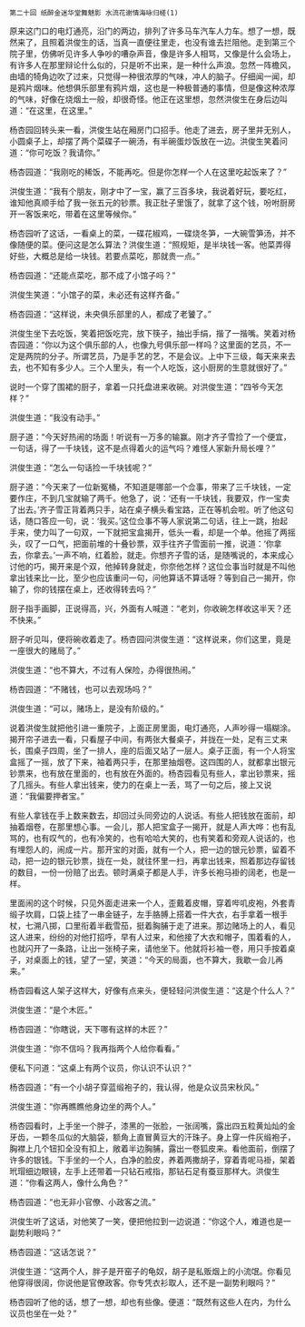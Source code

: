     第二十回 纸醉金迷华堂舞魅影 水流花谢情海咏归槎(1) 

   原来这门口的电灯通亮，沿门的两边，排列了许多马车汽车人力车。想了一想，既然来了，且照着洪俊生的话，当真一直便往里走，也没有谁去拦阻他。走到第三个院子里，仿佛听见许多人争吵的嘈杂声音，像是许多人相骂，又像是什么会场上，有许多人在那里辩论什么似的，只是听不出来，是一种什么声浪。忽然一阵檐风，由墙的犄角边吹了过来，只觉得一种很浓厚的气味，冲人的脑子。仔细闻一闻，却是鸦片烟味。他想俱乐部里有鸦片烟，这也是一种极普通的事情，但是像这种浓厚的气味，好像在烧烟土一般，却很奇怪。他正在这里想，忽然洪俊生在身后边叫道：“在这里，在这里。”

   杨杏园回转头来一看，洪俊生站在厢房门口招手。他走了进去，房子里并无别人，小圆桌子上，却摆了两个菜碟子一碗汤，有半碗蛋炒饭放在一边。洪俊生笑着问道：“你可吃饭？我请你。”

   杨杏园道：“我刚吃的稀饭，不能再吃。但是你怎样一个人在这里吃起饭来了？”

   洪俊生道：“我有个朋友，刚才中了一宝，赢了三百多块，我说着好玩，要吃红，谁知他真顺手给了我一张五元的钞票。我正肚子里饿了，就拿了这个钱，吩咐厨房开一客饭来吃，带着在这里等候你。”

   杨杏园听了这话，一看桌上的菜，一碟花椒鸡，一碟烧冬笋，一大碗雪笋汤，并不像随便的菜。便问这是怎么算法？洪俊生道：“照规矩，是半块钱一客。他菜弄得好些，大概总是给一块钱。若要点菜吃，那就贵一点。”

   杨杏园道：“还能点菜吃，那不成了小馆子吗？”

   洪俊生笑道：“小馆子的菜，未必还有这样齐备。”

   杨杏园道：“这样说，未央俱乐部里的人，都成了老饕了。”

   洪俊生坐下去吃饭，笑着把饭吃完，放下筷子，抽出手绢，揩了一揩嘴。笑着对杨杏园道：“你以为这个俱乐部的人，也像九号俱乐部一样吗？这里面的艺员，不一定是两院的分子。所谓艺员，乃是手艺的艺，不是会议。上中下三级，每天来来去去，也不知有多少人。三个人里头，有一个人吃饭，这小厨房的生意就很好了。”

   说时一个穿了围裙的厨子，拿着一只托盘进来收碗。对洪俊生道：“四爷今天怎样？”

   洪俊生道：“我没有动手。”

   厨子道：“今天好热闹的场面！听说有一万多的输赢。刚才齐子雪捡了一个便宜，一句话，得了一千块钱，这不是点得着火的运气吗？难怪人家新升局长哩？”

   洪俊生道：“怎么一句话捡一千块钱呢？”

   厨子道：“今天来了一位新冤桶，不知道是哪部一个佥事，带来了三千块钱，一定要作庄，不到几宝就输了两千。他急了，说：‘还有一千块钱，我要双，作一宝卖了出去。’齐子雪正背着两只手，站在桌子横头看宝路，正在等机会啦。听了他这句话，随口答应一句，说：‘我买。’这位佥事不等人家说第二句话，往上一跳，抬起手来，使力叫了一句双，一下就把宝盒揭开，低头一看，却是一个单。他摇了两摇头，叹了一口气，把面前堆的十叠钞票，双手往齐子雪面前一推，说道：‘你拿去，你拿去。’一声不响，红着脸，就走。你想齐子雪的话，是随嘴说的，本来成心讨他的巧，揭开来是个双，他掉转身就走，你奈他怎样？这位佥事当时就是不叫他拿出钱来比一比，至少也应该重问一句，问他算话不算话呀？等到自己一揭开，你输了，你的钱摆在桌上，还收得转去吗？”

   厨子指手画脚，正说得高，兴，外面有人喊道：“老刘，你收碗怎样收这半天？还不快来。”

   厨子听见叫，便将碗收着走了。杨杏园问洪俊生道：“这样说来，你们这里，竟是一座很大的赌局了。”

   洪俊生道：“也不算大，不过有人保险，办得很热闹。”

   杨杏园道：“不赌钱，也可以去观场吗？”

   洪俊生道：“可以，赌场上，是没有阶级的。”

   说着洪俊生就把他引进一重院子，上面正房里面，电灯通亮，人声吵得一塌糊涂。揭开帘子进去一看，只看屋子中间，有两张大餐桌子，并拢在一处，足有三丈来长，围桌子四周，坐了一排人，座的后面又站了一层人。桌子正面，有一个人将宝盒摇了一摇，放了下来，袖着两只手，在那里抽烟卷。这四围的人，就都拿出银元钞票来，也有放在里面的，也有放在外面的。杨杏园看见有些人，拿出钞票来，摇了几摇头。有些人拿出钱来，使力的在桌上一丢，骂了一句之后，接上又说道：“我偏要押者宝。”

   有些人拿钱在手上数来数去，却回过头同旁边的人说话。有些人把钱放在面前，却抽着烟卷，在那里想心事。一会儿，那人把宝盒子一揭开，就是人声大哗：也有乱骂的，也有叹气的，也有冷笑的，也有哈哈大笑的，也有笑着和旁观人说话的，也有埋怨人的，闹成一片。那开宝的对面，就有一个人，把一边的银元钞票，留着不动，把一边的银元钞票，拢在一处，就往怀里一扫，再拿出钱来，照着那边存留钱的数目，一份一份赔了出去。顿时满桌子都是人手，许多长袍马褂的阔老，也是一样。

   里面闹的这个时候，只见外面走进来一个人，歪戴着皮帽，穿着哔叽皮袍，外套青缎子坎肩，口袋上挂了一串金链子，左手胳膊上搭着一件大衣，右手拿着一根手杖，七溯八掷，口里衔着半截雪茄，挺着胸脯于走了进来。那边赌场上的人，看见这人进来，纷纷的对他打招呼，早有人过来，和他接了大衣和帽子，围着看的人，也就闪开了一条路，让出一张椅子来，请他坐下。他就将衫袖一卷，用只手按着桌子，对桌面上的钱，望了一望，笑道：“今天的局面，也不算大，我歇一会儿再来。”

   杨杏园看这人架子这样大，好像有点来头，便轻轻问洪俊生道：“这是个什么人？”

   洪俊生道：“是个木匠。”

   杨杏园道：“你瞎说，天下哪有这样的木匠？”

   洪俊生道：“你不信吗？我再指两个人给你看看。”

   便私下问道：“这桌上有两个议员，你认识不认识？”

   杨杏园道：“有一个小胡子穿蓝缎袍子的，我认得，他是众议员宋秋风。”

   洪俊生道：“你再瞧瞧他身边坐的两个人。”

   杨杏园看时，上手坐一个胖子，漆黑的一张脸，一张阔嘴，露出四五粒黄灿灿的金牙齿，一颗冬瓜似的大脑袋，额角上直冒黄豆大的汗珠子。身上穿一件灰缎袍子，胸襟上几个钮扣全没有扣上，敞着半边胸脯，露出一卷狐皮来。看他面前，倒摆了许多的银钱。下手坐的一个人，白净的脸皮，养着两撒胡子，穿着青呢马褂，架着玳瑁细边眼镜，左手上还带着一只钻石戒指，那钻石足有蚕豆那样大。洪俊生道：“你看这两人，像什么角色？”

   杨杏园道：“也无非小官僚、小政客之流。”

   洪俊生听了这话，对他笑了一笑，便把他拉到一边说道：“你这个人，难道也是一副势利眼吗？”

   杨杏园道：“这话怎说？”

   洪俊生道：“这两个人，胖子是开窑子的龟奴，胡子是私贩烟上的小流氓。你看见他穿得很阔，你说他是官僚政客。你专凭衣衫取人，还不是一副势利眼吗？”

   杨杏园听了他的话，想了一想，却也有些像。便道：“既然有这些人在内，为什么议员也坐在一处？”

